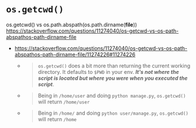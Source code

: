 
# `os.getcwd()`

os.getcwd() vs os.path.abspath(os.path.dirname(__file__)) https://stackoverflow.com/questions/11274040/os-getcwd-vs-os-path-abspathos-path-dirname-file
- https://stackoverflow.com/questions/11274040/os-getcwd-vs-os-path-abspathos-path-dirname-file/11274226#11274226
  * > `os.getcwd()` does a bit more than returning the current working directory. It defaults to `$PWD` in your env. ***It's not where the script is located but where you were when you executed the script***.
  * > Being in `/home/user` and doing `python manage.py`, `os.getcwd()` will return `/home/user`
  * > Being in `/home/` and doing `python user/manage.py`, `os.getcwd()` will return `/home`
